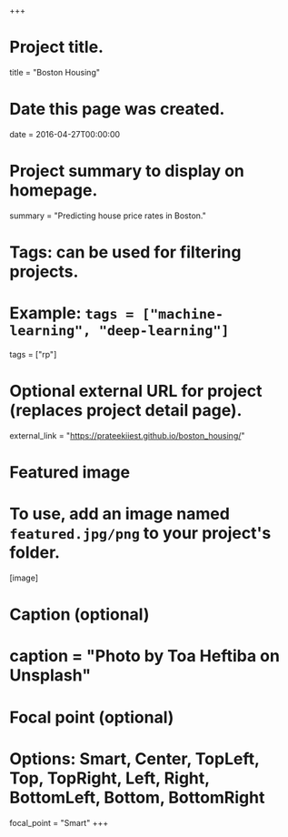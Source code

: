 +++
# Project title.
title = "Boston Housing"

# Date this page was created.
date = 2016-04-27T00:00:00

# Project summary to display on homepage.
summary = "Predicting house price rates in Boston."

# Tags: can be used for filtering projects.
# Example: `tags = ["machine-learning", "deep-learning"]`
tags = ["rp"]

# Optional external URL for project (replaces project detail page).
external_link = "https://prateekiiest.github.io/boston_housing/"

# Featured image
# To use, add an image named `featured.jpg/png` to your project's folder. 
[image]
  # Caption (optional)
  # caption = "Photo by Toa Heftiba on Unsplash"

  # Focal point (optional)
  # Options: Smart, Center, TopLeft, Top, TopRight, Left, Right, BottomLeft, Bottom, BottomRight
  focal_point = "Smart"
+++
